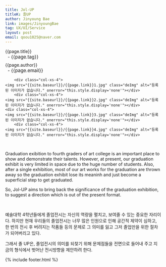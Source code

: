 ```yaml
---
title: Jol-UP
titleK: 졸UP
author: Jinyoung Bae
link: images/JinyoungBae
tag: UX/UI/Service
layout: post
email: qoou1025@naver.com
---	
```


<div class="container">

<div class="deDep">
{{page.title}}<br>
<p style="font-size:15px; margin:0px; padding:0px 0px 0px 8px; margin:0px 0px 8px 0px;">- {{page.tag}}</p>
{{page.author}}<br>
<p style="font-size:15px; margin:0px; padding:0px 0px 0px 8px;">- {{page.email}}</p>
</div>


<div class="row" class="imgcolor">
	
		<div class="col-xs-4">
	<img src="{{site.baseurl}}/{{page.link}}1.jpg" class="deImg" alt="등록된 이미지가 없습니다." onerror="this.style.display='none'"></div>
		<div class="col-xs-4">
	<img src="{{site.baseurl}}/{{page.link}}2.jpg" class="deImg" alt="등록된 이미지가 없습니다." onerror="this.style.display='none'"></div>
	<div class="col-xs-4">
	<img src="{{site.baseurl}}/{{page.link}}3.jpg" class="deImg" alt="등록된 이미지가 없습니다." onerror="this.style.display='none'"></div>
		<div class="col-xs-4">
	<img src="{{site.baseurl}}/{{page.link}}4.jpg" class="deImg" alt="등록된 이미지가 없습니다." onerror="this.style.display='none'"></div>
	
</div>
<br>

<div class="det lato">


Graduation exibition to fourth graders of art college is an important place to show and demonstrate their talents. However, at present, our graduation exhibit is very limited in space due to the huge number of students. Also, after a single exhibition, most of our art works for the graduation are thrown away so the graduation exhibit lose its meaninh and just become a superficial step to get graduated.

So, Jol-UP aims to bring back the significance of the graduation exhibition, to suggest a direction which is out of the present format.



</div>

<br>

<div class="noto">

예술대학 4학년들에게 졸업전시는 자신의 역량을 펼치고, 보여줄 수 있는 중요한 자리이다. 하지만 현재 우리들의 졸업전시는 너무 많은 인원으로 인해 공간적 제약이 심하고, 한 번의 전시 후 버려지는 작품들 등의 문제로 그 의미를 잃고 그저 졸업만을 위한 절차가 되어버리고 있다.

그래서 졸 UP은, 졸업전시의 의미를 되찾기 위해 문제점들을 전면으로 들어내 주고 지금의 형식에서 벗어난 전시방향을 제안하려 한다.


</div>
 {% include footer.html %}